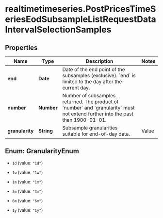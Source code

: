 # realtimetimeseries.PostPricesTimeSeriesEodSubsampleListRequestDataIntervalSelectionSamples

## Properties

Name | Type | Description | Notes
------------ | ------------- | ------------- | -------------
**end** | **Date** | Date of the end point of the subsamples (exclusive). &#x60;end&#x60; is limited to the day after the current day. | 
**number** | **Number** | Number of subsamples returned. The product of &#x60;number&#x60; and &#x60;granularity&#x60; must not extend further into the past than 1900-01-01. | 
**granularity** | **String** | Subsample granularities suitable for end-of-day data. | Value | Description | | --- | --- | | 1d | Each subsample interval encompasses 1 day. | | 1w | Each subsample interval encompasses 1 week. | | 1m | Each subsample interval encompasses 1 month. | | 3m | Each subsample interval encompasses 3 month. | | 6m | Each subsample interval encompasses 6 month. | | 1y | Each subsample interval encompasses 1 year. |   | [optional] [default to &#39;1w&#39;]



## Enum: GranularityEnum


* `1d` (value: `"1d"`)

* `1w` (value: `"1w"`)

* `1m` (value: `"1m"`)

* `3m` (value: `"3m"`)

* `6m` (value: `"6m"`)

* `1y` (value: `"1y"`)




